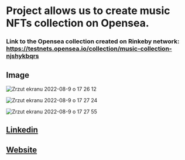 # Project allows us to create music NFTs collection on Opensea. 

### Link to the Opensea collection created on Rinkeby network: https://testnets.opensea.io/collection/music-collection-njshykbqrs

## Image

![Zrzut ekranu 2022-08-9 o 17 26 12](https://user-images.githubusercontent.com/30512638/183691154-a31aff86-cd20-4eaa-8ff8-d294683a86d7.png)

![Zrzut ekranu 2022-08-9 o 17 27 24](https://user-images.githubusercontent.com/30512638/183691598-30718ee4-fd3d-42c3-a624-3770f38c2b53.png)

![Zrzut ekranu 2022-08-9 o 17 27 55](https://user-images.githubusercontent.com/30512638/183691818-6971d94e-61e0-4e06-95f0-e23af7a49e07.png)

## [Linkedin](https://www.linkedin.com/in/bartosz-osi%C5%84ski-8248a421b/)
## [Website](https://bchaindevosinski.netlify.app)
